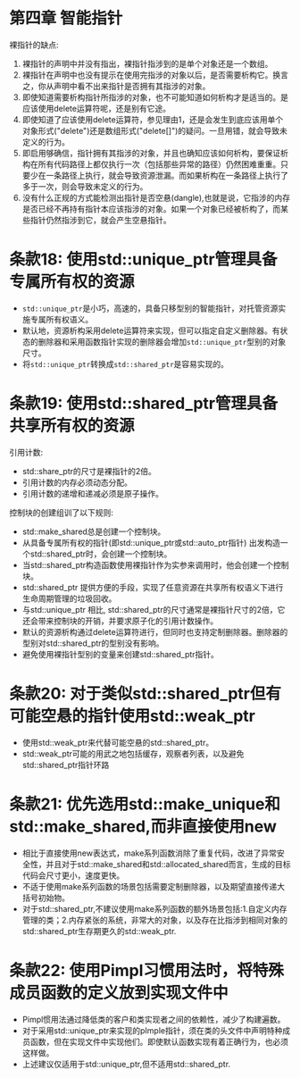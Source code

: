 # 第四章 智能指针
裸指针的缺点:

1. 裸指针的声明中并没有指出，裸指针指涉到的是单个对象还是一个数组。
2. 裸指针在声明中也没有提示在使用完指涉的对象以后，是否需要析构它。换言之，你从声明中看不出来指针是否拥有其指涉的对象。
3. 即使知道需要析构指针所指涉的对象，也不可能知道如何析构才是适当的。是应该使用delete运算符呢，还是别有它途。
4. 即使知道了应该使用delete运算符，参见理由1，还是会发生到底应该用单个对象形式("delete")还是数组形式("delete[]")的疑问。一旦用错，就会导致未定义的行为。
5. 即启用够确信，指针拥有其指涉的对象，并且也确知应该如何析构，要保证析构在所有代码路径上都仅执行一次（包括那些异常的路径）仍然困难重重。只要少在一条路径上执行，就会导致资源泄漏。而如果析构在一条路径上执行了多于一次，则会导致未定义的行为。
6. 没有什么正规的方式能检测出指针是否空悬(dangle),也就是说，它指涉的内存是否已经不再持有指针本应该指涉的对象。如果一个对象已经被析构了，而某些指针仍然指涉到它，就会产生空悬指针。

# 条款18: 使用std::unique_ptr管理具备专属所有权的资源
* `std::unique_ptr`是小巧，高速的，具备只移型别的智能指针，对托管资源实施专属所有权语义。
* 默认地，资源析构采用delete运算符来实现，但可以指定自定义删除器。有状态的删除器和采用函数指针实现的删除器会增加`std::unique_ptr`型别的对象尺寸。
* 将`std::unique_ptr`转换成`std::shared_ptr`是容易实现的。





# 条款19: 使用std::shared_ptr管理具备共享所有权的资源
引用计数:
* std::share_ptr的尺寸是裸指针的2倍。
* 引用计数的内存必须动态分配。
* 引用计数的递增和递减必须是原子操作。

控制块的创建组训了以下规则:
* std::make_shared总是创建一个控制块。
* 从具备专属所有权的指针(即std::unique_ptr或std::auto_ptr指针) 出发构造一个std::shared_ptr时，会创建一个控制块。
* 当std::shared_ptr构造函数使用裸指针作为实参来调用时，他会创建一个控制块。
* std::shared_ptr 提供方便的手段，实现了任意资源在共享所有权语义下进行生命周期管理的垃圾回收。
* 与std::unique_ptr 相比, std::shared_ptr的尺寸通常是裸指针尺寸的2倍，它还会带来控制块的开销，并要求原子化的引用计数操作。
* 默认的资源析构通过delete运算符进行，但同时也支持定制删除器。删除器的型别对std::shared_ptr的型别没有影响。
* 避免使用裸指针型别的变量来创建std::shared_ptr指针。




# 条款20: 对于类似std::shared_ptr但有可能空悬的指针使用std::weak_ptr
* 使用std::weak_ptr来代替可能空悬的std::shared_ptr。
* std::weak_ptr可能的用武之地包括缓存，观察者列表，以及避免std::shared_ptr指针环路




# 条款21: 优先选用std::make_unique和std::make_shared,而非直接使用new
* 相比于直接使用new表达式，make系列函数消除了重复代码，改进了异常安全性，并且对于std::make_shared和std::allocated_shared而言，生成的目标代码会尺寸更小，速度更快。
* 不适于使用make系列函数的场景包括需要定制删除器，以及期望直接传递大括号初始物。
* 对于std::shared_ptr,不建议使用make系列函数的额外场景包括:1.自定义内存管理的类；2.内存紧张的系统，非常大的对象，以及存在比指涉到相同对象的std::shared_ptr生存期更久的std::weak_ptr.




# 条款22: 使用Pimpl习惯用法时，将特殊成员函数的定义放到实现文件中
* Pimpl惯用法通过降低类的客户和类实现者之间的依赖性，减少了构建遍数。
* 对于采用std::unique_ptr来实现的pImple指针，须在类的头文件中声明特种成员函数，但在实现文件中实现他们。即使默认函数实现有着正确行为，也必须这样做。
* 上述建议仅适用于std::unique_ptr,但不适用std::shared_ptr.
